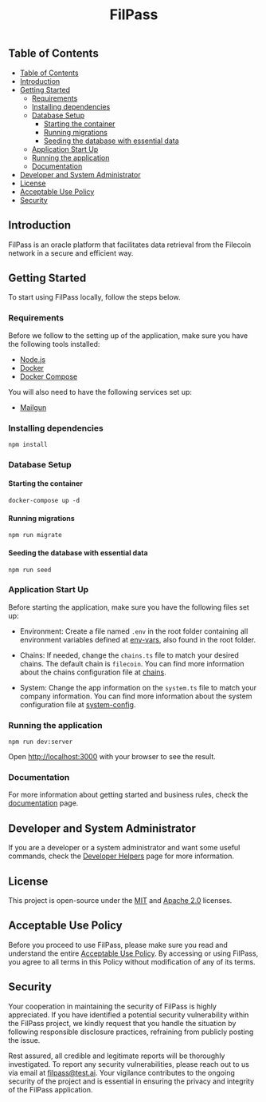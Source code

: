 <h1 align="center">FilPass</h1>

<p align="center">
  <a aria-label="License" href="#license">
    <img alt="" src="https://img.shields.io/badge/MIT--Apache_2.0-%23034130?style=for-the-badge&label=LICENSE&labelColor=000000">
  </a>
</p>

## Table of Contents

- [Table of Contents](#table-of-contents)
- [Introduction](#introduction)
- [Getting Started](#getting-started)
  - [Requirements](#requirements)
  - [Installing dependencies](#installing-dependencies)
  - [Database Setup](#database-setup)
    - [Starting the container](#starting-the-container)
    - [Running migrations](#running-migrations)
    - [Seeding the database with essential data](#seeding-the-database-with-essential-data)
  - [Application Start Up](#application-start-up)
  - [Running the application](#running-the-application)
  - [Documentation](#documentation)
- [Developer and System Administrator](#developer-and-system-administrator)
- [License](#license)
- [Acceptable Use Policy](#acceptable-use-policy)
- [Security](#security)

## Introduction

FilPass is an oracle platform that facilitates data retrieval from the Filecoin network in a secure and efficient way.

## Getting Started

To start using FilPass locally, follow the steps below.

### Requirements

Before we follow to the setting up of the application, make sure you have the following tools installed:

- [Node.js](https://nodejs.org/en/)
- [Docker](https://www.docker.com/)
- [Docker Compose](https://docs.docker.com/compose/)

You will also need to have the following services set up:

- [Mailgun](https://www.mailgun.com/)

### Installing dependencies

```shell
npm install
```

### Database Setup

#### Starting the container

```shell
docker-compose up -d
```

#### Running migrations

```shell
npm run migrate
```

#### Seeding the database with essential data

```shell
npm run seed
```

### Application Start Up

Before starting the application, make sure you have the following files set up:

- Environment: Create a file named `.env` in the root folder containing all environment variables defined at [env-vars](env-vars.md), also found in the root folder.

- Chains: If needed, change the `chains.ts` file to match your desired chains. The default chain is `filecoin`. You can find more information about the chains configuration file at [chains](./docs/chains-config.md).

- System: Change the app information on the `system.ts` file to match your company information. You can find more information about the system configuration file at [system-config](./docs/system-config.md).

### Running the application

```shell
npm run dev:server
```

Open [http://localhost:3000](http://localhost:3000) with your browser to see the result.

### Documentation

For more information about getting started and business rules, check the [documentation](./documentation/en/documentation.md) page.

## Developer and System Administrator

If you are a developer or a system administrator and want some useful commands, check the [Developer Helpers](developer-helpers.md) page for more information.

## License

This project is open-source under the [MIT](LICENSE-MIT) and [Apache 2.0](LICENSE-APACHE) licenses.

## Acceptable Use Policy

Before you proceed to use FilPass, please make sure you read and understand the entire [Acceptable Use Policy](./docs/acceptable-use-policy.md). By accessing or using FilPass, you agree to all terms in this Policy without modification of any of its terms.

## Security

Your cooperation in maintaining the security of FilPass is highly appreciated. If you have identified a potential security vulnerability within the FilPass project, we kindly request that you handle the situation by following responsible disclosure practices, refraining from publicly posting the issue.

Rest assured, all credible and legitimate reports will be thoroughly investigated. To report any security vulnerabilities, please reach out to us via email at [filpass@test.ai](mailto:filpass@test.ai). Your vigilance contributes to the ongoing security of the project and is essential in ensuring the privacy and integrity of the FilPass application.

